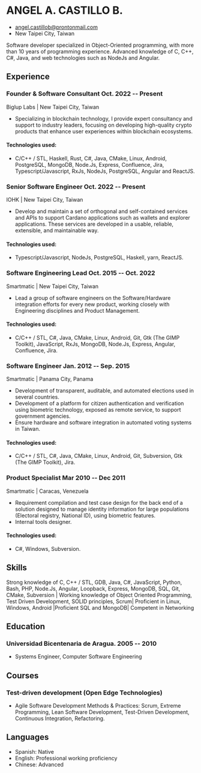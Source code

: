 # ANGEL A. CASTILLO B.

- <angel.castillob@prontonmail.com>
- New Taipei City, Taiwan


Software developer specialized in Object-Oriented programming, with more than 10 years of programming experience. Advanced knowledge of C, C++, C#, Java, and web technologies such as NodeJs
and Angular.

## Experience


### <span>Founder & Software Consultant</span> <span>Oct. 2022 -- Present</span>
Biglup Labs | New Taipei City, Taiwan

- Specializing in blockchain technology, I provide expert consultancy and support to industry leaders, focusing on developing high-quality crypto products that enhance user experiences within blockchain ecosystems. 

#### Technologies used:
 - C/C++ / STL, Haskell, Rust, C#, Java, CMake, Linux, Android, PostgreSQL, MongoDB, Node.Js, Express, Confluence, Jira, Typescript/Javascript, RxJs, NodeJs, PostgreSQL, Angular and ReactJS.
 
### <span>Senior Software Engineer</span> <span>Oct. 2022 -- Present</span>
IOHK | New Taipei City, Taiwan

- Develop and maintain a set of orthogonal and self-contained services and APIs to support Cardano applications such as wallets and explorer applications. These services are developed in a usable,
  reliable, extensible, and maintainable way.

#### Technologies used:
 - Typescript/Javascript, NodeJs, PostgreSQL, Haskell, yarn, ReactJS.

### <span>Software Engineering Lead</span> <span>Oct. 2015 -- Oct. 2022</span>
Smartmatic | New Taipei City, Taiwan

- Lead a group of software engineers on the Software/Hardware integration efforts for every new product, working closely
with Engineering disciplines and Product Management.

#### Technologies used:
 - C/C++ / STL, C#, Java, CMake, Linux, Android, Git, Gtk (The GIMP Toolkit), JavaScript, RxJs, MongoDB, Node.Js,
Express, Angular, Confluence, Jira.

### <span>Software Engineer</span> <span>Jan. 2012 -- Sep. 2015</span>
Smartmatic | Panama City, Panama

- Development of transparent, auditable, and automated elections used in several countries.
- Development of a platform for citizen authentication and verification using biometric technology, exposed as remote
service, to support government agencies.
- Ensure hardware and software integration in automated voting systems in Taiwan.

#### Technologies used:
 - C/C++ / STL, C#, Java, CMake, Linux, Android, Git, Subversion, Gtk (The GIMP Toolkit), Jira.

### <span>Product Specialist</span> <span>Mar 2010 -- Dec 2011</span>
Smartmatic | Caracas, Venezuela

- Requirement compilation and test case design for the back end of a solution designed to manage identity information for
large populations (Electoral registry, National ID), using biometric features.
- Internal tools designer.

#### Technologies used:
 - C#, Windows, Subversion.

## Skills

Strong knowledge of C, C++ / STL, GDB, Java, C#, JavaScript, Python, Bash, PHP, Node.Js, Angular, Loopback, Express,
MongoDB, SQL, Git, CMake, Subversion | Working knowledge of Object Oriented Programming, Test Driven Development,
SOLID principles, Scrum| Proficient in Linux, Windows, Android |Proficient SQL and MongoDB| Competent in Networking

## Education

### <span>Universidad Bicentenaria de Aragua.</span> <span>2005 -- 2010</span>

  - Systems Engineer, Computer Software Engineering

## Courses

### <span>Test-driven development (Open Edge Technologies)</span>

  - Agile Software Development Methods & Practices: Scrum, Extreme
Programming, Lean Software Development, Test-Driven Development, Continuous Integration, Refactoring.

## Languages

- Spanish: Native 
- English: Professional working proficiency 
- Chinese: Advanced
